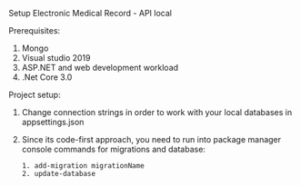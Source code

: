 Setup Electronic Medical Record - API local

Prerequisites:

1) Mongo
2) Visual studio 2019
3) ASP.NET and web development workload
4) .Net Core 3.0

Project setup:

1) Change connection strings in order to work with your local databases in appsettings.json
2) Since its code-first approach, you need to run into package manager console commands for migrations and database:
       
       1. add-migration migrationName
       2. update-database



